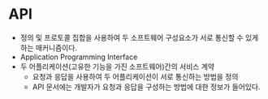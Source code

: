 # API

- 정의 및 프로토콜 집합을 사용하여 두 소프트웨어 구성요소가 서로 통신할 수 있게 하는 매커니즘이다. 
- Application Programming Interface
- 두 어플리케이션(고유한 기능을 가진 소프트웨어)간의 서비스 계약
  - 요청과 응답을 사용하여 두 어플리케이션이 서로 통신하는 방법을 정의
  - API 문서에는 개발자가 요청과 응답을 구성하는 방법에 대한 정보가 들어있다.